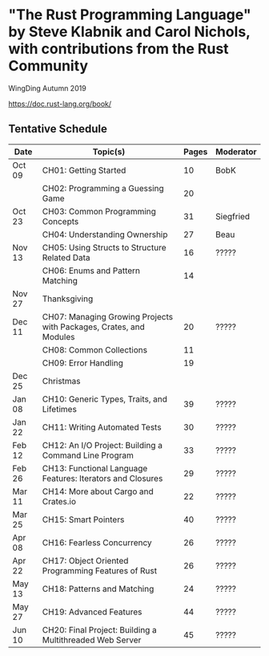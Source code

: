 # "The Rust Programming Language" by Steve Klabnik and Carol Nichols, with contributions from the Rust Community

WingDing Autumn 2019

https://doc.rust-lang.org/book/

## Tentative Schedule

| Date   | Topic(s)                                                            | Pages | Moderator |
|--------|---------------------------------------------------------------------|-------|-----------|
| Oct 09 | CH01:  Getting Started                                              | 10    | BobK      |
|        | CH02:  Programming a Guessing Game                                  | 20    |           |
| Oct 23 | CH03:  Common Programming Concepts                                  | 31    | Siegfried |
|        | CH04:  Understanding Ownership                                      | 27    | Beau      |
| Nov 13 | CH05:  Using Structs to Structure Related Data                      | 16    | ?????     |
|        | CH06:  Enums and Pattern Matching                                   | 14    |           |
| Nov 27 |        Thanksgiving                                                 |       |           |
| Dec 11 | CH07:  Managing Growing Projects with Packages, Crates, and Modules | 20    | ?????     |
|        | CH08:  Common Collections                                           | 11    |           |
|        | CH09:  Error Handling                                               | 19    |           |
| Dec 25 |        Christmas                                                    |       |           |
| Jan 08 | CH10:  Generic Types, Traits, and Lifetimes                         | 39    | ?????     |
| Jan 22 | CH11:  Writing Automated Tests                                      | 30    | ?????     |
| Feb 12 | CH12:  An I/O Project:  Building a Command Line Program             | 33    | ?????     |
| Feb 26 | CH13:  Functional Language Features:  Iterators and Closures        | 29    | ?????     |
| Mar 11 | CH14:  More about Cargo and Crates.io                               | 22    | ?????     |
| Mar 25 | CH15:  Smart Pointers                                               | 40    | ?????     |
| Apr 08 | CH16:  Fearless Concurrency                                         | 26    | ?????     |
| Apr 22 | CH17:  Object Oriented Programming Features of Rust                 | 26    | ?????     |
| May 13 | CH18:  Patterns and Matching                                        | 24    | ?????     |
| May 27 | CH19:  Advanced Features                                            | 44    | ?????     |
| Jun 10 | CH20:  Final Project: Building a Multithreaded Web Server           | 45    | ?????     |
